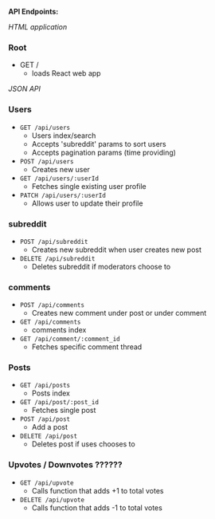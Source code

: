 **API Endpoints:**

*HTML application*

### Root
- GET /
  - loads React web app


*JSON API*

### Users
* `GET /api/users`
  * Users index/search
  * Accepts 'subreddit' params to sort users
  * Accepts pagination params (time providing)
* `POST /api/users`
  * Creates new user
* `GET /api/users/:userId`
  * Fetches single existing user profile
* `PATCH /api/users/:userId`
  * Allows user to update their profile

### subreddit
* `POST /api/subreddit`
  * Creates new subreddit when user creates new post
* `DELETE /api/subreddit`
  * Deletes subreddit if moderators choose to

### comments
* `POST /api/comments`
  * Creates new comment under post or under comment
* `GET /api/comments`
  * comments index
* `GET /api/comment/:comment_id`
  * Fetches specific comment thread

### Posts
* `GET /api/posts`
  * Posts index
* `GET /api/post/:post_id`
  * Fetches single post
* `POST /api/post`
  * Add a post
* `DELETE /api/post`
  * Deletes post if uses chooses to

### Upvotes / Downvotes       ??????
* `GET /api/upvote`
  * Calls function that adds +1 to total votes
* `DELETE /api/upvote`
  * Calls function that adds -1 to total votes

###
